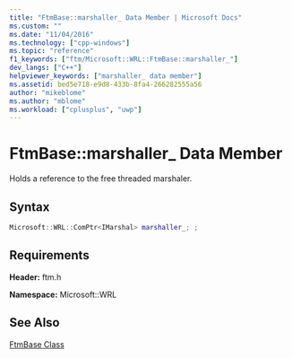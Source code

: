 ```yaml
---
title: "FtmBase::marshaller_ Data Member | Microsoft Docs"
ms.custom: ""
ms.date: "11/04/2016"
ms.technology: ["cpp-windows"]
ms.topic: "reference"
f1_keywords: ["ftm/Microsoft::WRL::FtmBase::marshaller_"]
dev_langs: ["C++"]
helpviewer_keywords: ["marshaller_ data member"]
ms.assetid: bed5e718-e9d8-433b-8fa4-266282555a56
author: "mikeblome"
ms.author: "mblome"
ms.workload: ["cplusplus", "uwp"]
---
```

# FtmBase::marshaller_ Data Member

Holds a reference to the free threaded marshaler.

## Syntax

```cpp
Microsoft::WRL::ComPtr<IMarshal> marshaller_; ;
```

## Requirements

**Header:** ftm.h

**Namespace:** Microsoft::WRL

## See Also

[FtmBase Class](../windows/ftmbase-class.md)